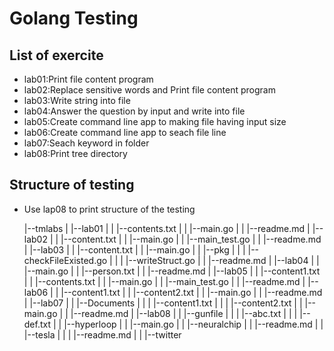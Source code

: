 # Golang Testing

## List of exercite

  - lab01:Print file content program
  - lab02:Replace sensitive words and Print file content program
  - lab03:Write string into file
  - lab04:Answer the question by input and write into file
  - lab05:Create command line app to making file having input size 
  - lab06:Create command line app to seach file line
  - lab07:Seach keyword in folder
  - lab08:Print tree directory

## Structure of testing
- Use lap08 to print structure of the testing

  |--tmlabs
  |  |--lab01
  | | |--contents.txt
  | | |--main.go
  | | |--readme.md
  | |--lab02
  | | |--content.txt
  | | |--main.go
  | | |--main_test.go
  | | |--readme.md
  | |--lab03
  | | |--content.txt
  | | |--main.go
  | | |--pkg
  | | | |--checkFileExisted.go
  | | | |--writeStruct.go
  | | |--readme.md
  | |--lab04
  | | |--main.go
  | | |--person.txt
  | | |--readme.md
  | |--lab05
  | | |--content1.txt
  | | |--contents.txt
  | | |--main.go
  | | |--main_test.go
  | | |--readme.md
  | |--lab06
  | | |--content1.txt
  | | |--content2.txt
  | | |--main.go
  | | |--readme.md
  | |--lab07
  | | |--Documents
  | | | |--content1.txt
  | | | |--content2.txt
  | | |--main.go
  | | |--readme.md
  | |--lab08
  | | |--gunfile
  | | | |--abc.txt
  | | | |--def.txt
  | | |--hyperloop
  | | |--main.go
  | | |--neuralchip
  | | |--readme.md
  | | |--tesla
  | | | |--readme.md
  | | |--twitter